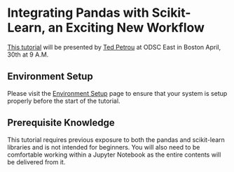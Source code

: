 # Integrating Pandas with Scikit-Learn, an Exciting New Workflow

[This tutorial][1] will be presented by [Ted Petrou][3] at ODSC East in Boston April, 30th at 9 A.M.

## Environment Setup

Please visit the [Environment Setup][2] page to ensure that your system is setup properly before the start of the tutorial.

## Prerequisite Knowledge

This tutorial requires previous exposure to both the pandas and scikit-learn libraries and is not intended for beginners. You will also need to be comfortable working within a Jupyter Notebook as the entire contents will be delivered from it.

[1]: https://odsc.com/training/portfolio/integrating-pandas-with-scikit-learn-an-exciting-new-workflow
[2]: Environment%20Setup.md
[3]: online.dunderdata.com
